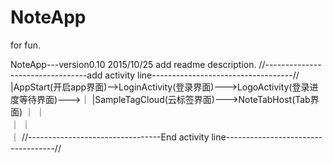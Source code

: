 # NoteApp
for fun.

NoteApp---version0.10 2015/10/25
add readme description.
//---------------------------------add activity line-----------------------------------//
|AppStart(开启app界面)-->LoginActivity(登录界面)--->LogoActivity(登录进度等待界面)--->｜
|SampleTagCloud(云标签界面)--->NoteTabHost(Tab界面)                                   ｜
｜　　　　　　　　　　　　　　　　　　　　　　　　　　　　　　　　　　　　　　　　　　｜
｜　　　　　　　　　　　　　　　　　　　　　　　　　　　　　　　　　　　　　　　　　　｜
//---------------------------------End activity line-----------------------------------//

